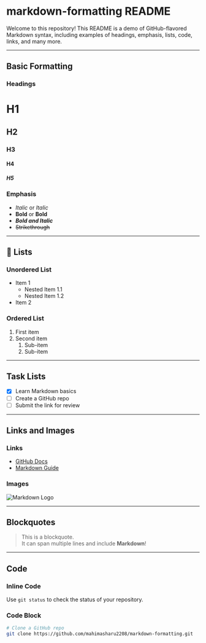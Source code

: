 # markdown-formatting README

Welcome to this repository! 
This README is a demo of GitHub-flavored Markdown syntax, including examples of headings, emphasis, lists, code, links, and many more.

---

## Basic Formatting

### Headings
# H1  
## H2  
### H3  
#### H4  
##### H5

### Emphasis
- *Italic* or _Italic_
- **Bold** or __Bold__
- ***Bold and Italic***
- ~~Strikethrough~~

---

## 🧾 Lists

### Unordered List

- Item 1
  - Nested Item 1.1
  - Nested Item 1.2
- Item 2

### Ordered List

1. First item
2. Second item
   1. Sub-item
   2. Sub-item

---

## Task Lists

- [x] Learn Markdown basics
- [ ] Create a GitHub repo
- [ ] Submit the link for review

---

## Links and Images

### Links

- [GitHub Docs](https://docs.github.com)
- [Markdown Guide](https://www.markdownguide.org)

### Images

![Markdown Logo](https://markdown-here.com/img/icon256.png)

---

## Blockquotes

> This is a blockquote.  
> It can span multiple lines and include **Markdown**!

---

## Code

### Inline Code

Use `git status` to check the status of your repository.

### Code Block

```bash
# Clone a GitHub repo
git clone https://github.com/mahimasharu2208/markdown-formatting.git
